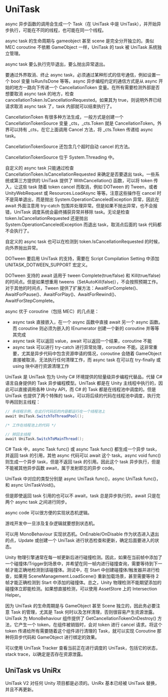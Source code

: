 # UniTask

async 异步函数的调用会生成一个 Task（在 UniTask 中是 UniTask），并开始异步执行，可能在不同的线程，也可能在同一个线程。

async task 的生命周期与 gameobject 甚至 scene 是完全分开独立的。类似 MEC coroutine 不依赖 GameObject 一样，UniTask 的 task 被 UniTask 系统独立管理。

async task 要么执行完毕退出，要么抛出异常退出。

要通过外界取消、终止 async task，必须通过某种形式的信号通信，例如设置一个 bool 变量 IsRun/IsDone 等等。async 异步编程约定的通信方式是从 async 开始的地方一路向下传递一个 CancellationToken 变量。在所有需要检测外部是否想要取消 async task 的地方，检查 cancellationToken.IsCancellationRequested。如果其为 true，则说明外界已经请求取消 async task 了，task 内部就可以结束执行了。

CancellationToken 有很多种方法生成，一般方式是创建一个 CancellationTokenSource 变量 _cts，_cts.Token 就是 CancellationToken。外界可以持有 _cts，在它上面调用 Cancel 方法，将 _cts.Token 传递给 async task。

CancellationTokenSource 还包含几个超时自动 cancel 的方法。

CancellationTokenSource 位于 System.Threading 中。

自定义的 async task 只能通过检查 CancellationToken.IsCancellationRequested 来确定是否要退出 task。一些系统或第三方提供的 UniTask 提供了 WithCancellation() 函数，可以将 token 传入，让这些 task 随着 token cancel 而取消，例如 DOTween 的 Tween，或者 UnityWebRequest 或 Resources.LoadAsync 等等。注意这些操作在 cancel 时不是简单退出，而是抛出 System.OperationCanceledException 异常，因此在 await 外面注意用 try-catch 包围并处理异常。但是如果不抛出异常，也不会报错，UniTask 调度系统会最终捕获异常并移除 task。无论是检查 token.IsCancellationRequested 还是抛出 System.OperationCanceledException 而退出 task，取消点后面的 task 代码都不会执行了。

自定义的 async task 也可以在检测到 token.IsCancellationRequested 的时候，向外界抛出异常。

DOTween 要启用 UniTask 的支持，需要在 Script Compilation Setting 中添加 UNITASK_DOTWEEN_SUPPORT 宏定义。

DOTween 支持的 await 适用于 tween Complete(true/false) 和 Kill(true/false) 的时间点。但是如果想重用 tweens（SetAutoKill(false)），不会按照预期工作。对于其他的时间点，Tween 提供了扩展方法：AwaitForComplete()、AwaitForPause()、AwaitForPlay()、AwaitForRewind()、AwaitForStepComplete。

async 优于 coroutine（包括 MEC）的几点是：

- async task 直接嵌入，在一个 async 函数中直接 await 另一个 async 函数。而 coroutine 则必须为嵌入的 IEnumerator 创建一个新的 coroutine 并等等其完成
- async task 可以返回 value，await 可以返回一个结果，coroutine 不能
- async task 可以进行 try-catch 进行异常处理，coroutine 不能。这非常重要，尤其是异步代码中包含资源申请的情况，coroutine 会随着 GameObject 直接被取消，无法执行任何清理工作，而 async task 在可以在 try-finally 或 using 块中进行资源清理工作

UniTask 是 UniTask 包为 Unity C# 环境提供的轻量级异步编程代替品，代替 C# 语言自身提供的 Task 异步编程模型。UniTask 都是在 Unity 主线程中执行的，因此可以直接调用各种 Unity API，而 C# 的 Task 都是在线程池中调度的。但是 UniTask 也提供了两个特殊的 task，可以将后续的代码在线程池中调度，执行完毕再回到主线程：

```C#
// 多线程示例，在此行代码后的内容都运行在一个线程池上
await UniTask.SwitchToThreadPool();

/* 工作在线程池上的代码 */

// 转回主线程
await UniTask.SwitchToMainThread();
```

C# Task 中，async Task func() 或 async Task<T> func() 都生成一个异步 task，并返回 task 的引用，其他 async 代码可以 await 这个 task。async void func() 则生成一个异步 task，但是不返回 task 的引用。因此这个 task 异步执行，但是不能被其他异步函数 await，属于发射即忘的异步 code。

UniTask 中对应的类型分别是 async UniTask func()，async UniTask<T> func()，和 async UniTaskVoid()。

但是即使返回 task 引用的也可以不 await，task 总是异步执行的，await 只是在两个 async task 之间进行同步。

async code 可以很方便的实现状态机逻辑。

游戏开发中一旦涉及复杂逻辑就要想到状态机。

可以用 MonoBehaviour 实现状态机。OnEnable/OnDisable 作为状态进入退出的点，Update 或创建一个 UniTask 进行状态检查和更新，确定后面要进入的状态。

Unity 物理引擎通常在每一帧更新后进行碰撞检测。因此，如果在当前帧中添加了一个碰撞体/Trigger到场景中，并希望在同一帧内进行碰撞查询，需要等待到下一帧才能正确地检测到该碰撞体。测试中，在 Start 中创建碰撞体/触发器并进行检查，如果用 SceneManagement.LoadScene() 重新加载场景，甚至需要等待 2 帧才能正确检测到 Start 中添加的碰撞体。总之，Unity 物理检测不能期望添加的碰撞体立即能检测。如果想直接检测，可以使用 AssetStore 上的 Intersection Helper。

因为 UniTask 的生命周期是与 GameObject 甚至 Scene 独立的，因此务必要注意 Task 的管理，尤其是 Task 何时以及怎样清理，否则很容易产生资源泄露。UniTask 为 MonoBehaviour 组件提供了 GetCancellationTokenOnDestroy() 方法，它产生一个 token，在组件被销毁时，会对 token 进行 cancel 请求。将这个 token 传递给所有需要随着这个组件进行清理的 Task，就可以实现 Coroutine 那种将异步代码和 GameObject 进行绑定的效果。

可以使用 UniTask Tracker 查看当前正在进行调度的 UniTask，包括它的状态，stack trace，以确定是否存在资源泄露。

## UniTask vs UniRx

UniTask V2 对任何 Unity 项目都是必须的。UniRx 基本已经被 UniTask 替换，并且不再更新。

